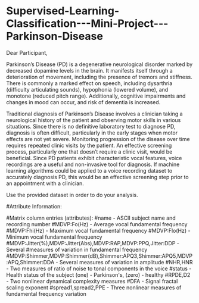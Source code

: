 # Supervised-Learning-Classification---Mini-Project---Parkinson-Disease

Dear Participant,

Parkinson’s Disease (PD) is a degenerative neurological disorder marked by decreased dopamine levels in the brain. It manifests itself through a deterioration of movement, including the presence of tremors and stiffness. There is commonly a marked effect on speech, including dysarthria (difficulty articulating sounds), hypophonia (lowered volume), and monotone (reduced pitch range). Additionally, cognitive impairments and changes in mood can occur, and risk of dementia is increased.

Traditional diagnosis of Parkinson’s Disease involves a clinician taking a neurological history of the patient and observing motor skills in various situations. Since there is no definitive laboratory test to diagnose PD, diagnosis is often difficult, particularly in the early stages when motor effects are not yet severe. Monitoring progression of the disease over time requires repeated clinic visits by the patient. An effective screening process, particularly one that doesn’t require a clinic visit, would be beneficial. Since PD patients exhibit characteristic vocal features, voice recordings are a useful and non-invasive tool for diagnosis. If machine learning algorithms could be applied to a voice recording dataset to accurately diagnosis PD, this would be an effective screening step prior to an appointment with a clinician.

Use the provided dataset in order to do your analysis.

#Attribute Information:

#Matrix column entries (attributes): 
#name - ASCII subject name and recording number
#MDVP:Fo(Hz) - Average vocal fundamental frequency 
#MDVP:Fhi(Hz) - Maximum vocal fundamental frequency 
#MDVP:Flo(Hz) - Minimum vocal fundamental frequency 
#MDVP:Jitter(%),MDVP:Jitter(Abs),MDVP:RAP,MDVP:PPQ,Jitter:DDP - Several 
#measures of variation in fundamental frequency 
#MDVP:Shimmer,MDVP:Shimmer(dB),Shimmer:APQ3,Shimmer:APQ5,MDVP:APQ,Shimmer:DDA - Several measures of variation in amplitude 
#NHR,HNR - Two measures of ratio of noise to tonal components in the voice 
#status - Health status of the subject (one) - Parkinson's, (zero) - healthy 
#RPDE,D2 - Two nonlinear dynamical complexity measures
#DFA - Signal fractal scaling exponent 
#spread1,spread2,PPE - Three nonlinear measures of fundamental frequency variation
